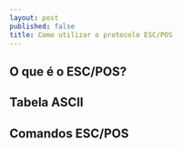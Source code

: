 ```yaml
---
layout: post
published: false
title: Como utilizar o protocolo ESC/POS
---
```

## O que é o ESC/POS?


## Tabela ASCII

## Comandos ESC/POS
